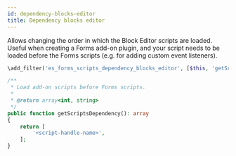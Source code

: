 ```yaml
---
id: dependency-blocks-editor
title: Dependency blocks editor
---
```


Allows changing the order in which the Block Editor scripts are loaded. Useful when creating a Forms add-on plugin, and your script needs to be loaded before the Forms scripts (e.g. for adding custom event listeners).

```php
\add_filter('es_forms_scripts_dependency_blocks_editor', [$this, 'getScriptsDependency']);

/**
 * Load add-on scripts before Forms scripts.
 *
 * @return array<int, string>
 */
public function getScriptsDependency(): array
{
	return [
		'<script-handle-name>',
	];
}
```
